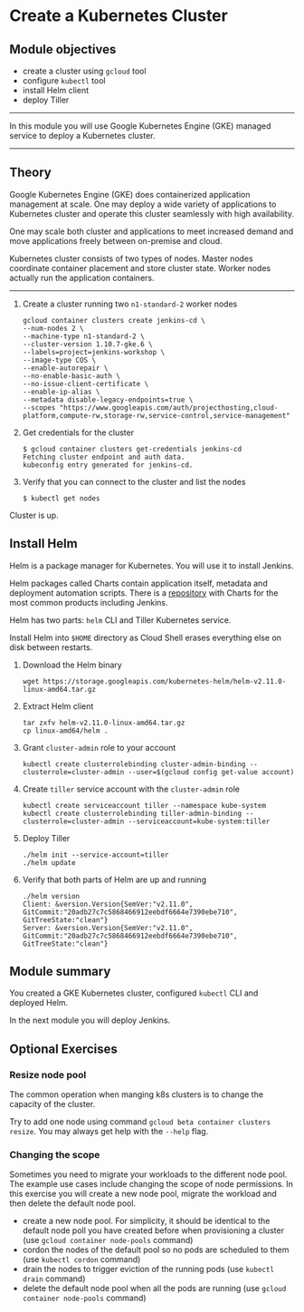 Create a Kubernetes Cluster
===========================

Module objectives
-----------------

- create a cluster using `gcloud` tool
- configure `kubectl` tool
- install Helm client
- deploy Tiller

---

In this module you will use Google Kubernetes Engine (GKE) managed service to deploy a Kubernetes cluster.

---

Theory
------

Google Kubernetes Engine (GKE) does containerized application management at scale. One may deploy a wide variety of applications to Kubernetes cluster and operate this cluster seamlessly with high availability.

One may scale both cluster and applications to meet increased demand and move applications freely between on-premise and cloud.

Kubernetes cluster consists of two types of nodes. Master nodes coordinate container placement and store cluster state. Worker nodes actually run the application containers.

---

1. Create a cluster running two `n1-standard-2` worker nodes

    ```shell
    gcloud container clusters create jenkins-cd \
    --num-nodes 2 \
    --machine-type n1-standard-2 \
    --cluster-version 1.10.7-gke.6 \
    --labels=project=jenkins-workshop \
    --image-type COS \
    --enable-autorepair \
    --no-enable-basic-auth \
    --no-issue-client-certificate \
    --enable-ip-alias \
    --metadata disable-legacy-endpoints=true \
    --scopes "https://www.googleapis.com/auth/projecthosting,cloud-platform,compute-rw,storage-rw,service-control,service-management"
    ```

2. Get credentials for the cluster

    ```shell
    $ gcloud container clusters get-credentials jenkins-cd
    Fetching cluster endpoint and auth data.
    kubeconfig entry generated for jenkins-cd.
    ```

3. Verify that you can connect to the cluster and list the nodes

    ```shell
    $ kubectl get nodes
    ```

Cluster is up.

Install Helm
------------

Helm is a package manager for Kubernetes. You will use it to install Jenkins.

Helm packages called Charts contain application itself, metadata and deployment automation scripts. There is a [repository](https://github.com/helm/charts) with Charts for the most common products including Jenkins. 

Helm has two parts: `helm` CLI and Tiller Kubernetes service.

Install Helm into `$HOME` directory as Cloud Shell erases everything else on disk between restarts.

1. Download the Helm binary

    ```shell
    wget https://storage.googleapis.com/kubernetes-helm/helm-v2.11.0-linux-amd64.tar.gz
    ```

1. Extract Helm client

    ```shell
    tar zxfv helm-v2.11.0-linux-amd64.tar.gz
    cp linux-amd64/helm .
    ```

1. Grant `cluster-admin` role to your account
    
    ```shell
    kubectl create clusterrolebinding cluster-admin-binding --clusterrole=cluster-admin --user=$(gcloud config get-value account)
    ```

1. Create `tiller` service account with the `cluster-admin` role

    ```shell
    kubectl create serviceaccount tiller --namespace kube-system
    kubectl create clusterrolebinding tiller-admin-binding --clusterrole=cluster-admin --serviceaccount=kube-system:tiller
    ```

1. Deploy Tiller

    ```shell
    ./helm init --service-account=tiller
    ./helm update
    ```

1. Verify that both parts of Helm are up and running

    ```shell
    ./helm version
    Client: &version.Version{SemVer:"v2.11.0", GitCommit:"20adb27c7c5868466912eebdf6664e7390ebe710", GitTreeState:"clean"}
    Server: &version.Version{SemVer:"v2.11.0", GitCommit:"20adb27c7c5868466912eebdf6664e7390ebe710", GitTreeState:"clean"}
    ```
    
Module summary
--------------

You created a GKE Kubernetes cluster, configured `kubectl` CLI and deployed Helm.

In the next module you will deploy Jenkins.

Optional Exercises
-------------------
 
### Resize node pool
 
The common operation when manging k8s clusters is to change the capacity of the cluster.
 
Try to add one node using command `gcloud beta container clusters resize`. You may always get help with the `--help` flag.
 
### Changing the scope
 
Sometimes you need to migrate your workloads to the different node pool. The example use cases include changing the scope of node permissions. In this exercise you will create a new node pool, migrate the workload and then delete the default node pool.

- create a new node pool. For simplicity, it should be identical to the default node poll you have created before when provisioning a cluster (use `gcloud container node-pools` command)
- cordon the nodes of the default pool so no pods are scheduled to them (use `kubectl cordon` command)
- drain the nodes to trigger eviction of the running pods (use `kubectl drain` command)
- delete the default node pool when all the pods are running (use `gcloud container node-pools` command)
